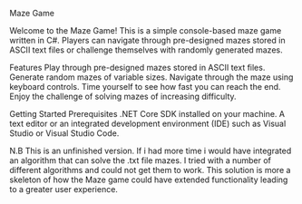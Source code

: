 Maze Game

Welcome to the Maze Game! This is a simple console-based maze game written in C#. Players can navigate through pre-designed mazes stored in ASCII text files or challenge themselves with randomly generated mazes.

Features
Play through pre-designed mazes stored in ASCII text files.
Generate random mazes of variable sizes.
Navigate through the maze using keyboard controls.
Time yourself to see how fast you can reach the end.
Enjoy the challenge of solving mazes of increasing difficulty.


Getting Started
Prerequisites
.NET Core SDK installed on your machine.
A text editor or an integrated development environment (IDE) such as Visual Studio or Visual Studio Code.

N.B
This is an unfinished version. If i had more time i would have integrated an algorithm that can solve the .txt file mazes.
I tried with a number of different algorithms and could not get them to work. This solution is more a skeleton of how the
Maze game could have extended functionality leading to a greater user experience.
